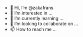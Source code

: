 - 👋 Hi, I’m @zakafrans
- 👀 I’m interested in ...
- 🌱 I’m currently learning ...
- 💞️ I’m looking to collaborate on ...
- 📫 How to reach me ...

<!---
zakafrans/zakafrans is a ✨ special ✨ repository because its `README.md` (this file) appears on your GitHub profile.
You can click the Preview link to take a look at your changes.
--->
